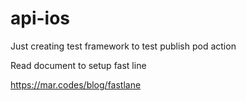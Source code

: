 # api-ios
Just creating test framework to test publish pod action


Read document to setup fast line

https://mar.codes/blog/fastlane
